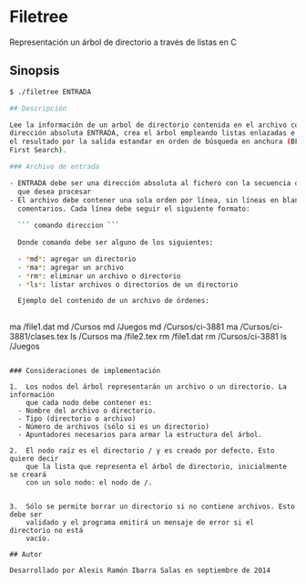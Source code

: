 # Filetree

Representación un árbol de directorio a través de listas en C

## Sinopsis
```bash
$ ./filetree ENTRADA

## Descripción

Lee la información de un arbol de directorio contenida en el archivo con
dirección absoluta ENTRADA, crea el árbol empleando listas enlazadas e imprime
el resultado por la salida estandar en orden de búsqueda en anchura (BFS-Breadth
First Search).

### Archivo de entrada

- ENTRADA debe ser una dirección absoluta al fichero con la secuencia de ordenes
  que desea procesar
- El archivo debe contener una sola orden por línea, sin líneas en blanco ni
  comentarios. Cada línea debe seguir el siguiente formato:
    
  ``` comando direccion ```
  
  Donde comando debe ser alguno de los siguientes:

  - *md*: agregar un directorio
  - *ma*: agregar un archivo
  - *rm*: eliminar un archivo o directorio 
  - *ls*: listar archivos o directorios de un directorio

  Ejemplo del contenido de un archivo de órdenes: 
  
``` 
  ma /file1.dat md /Cursos 
  md /Juegos md /Cursos/ci-3881 
  ma /Cursos/ci-3881/clases.tex 
  ls /Cursos 
  ma /file2.tex 
  rm /file1.dat 
  rm /Cursos/ci-3881 
  ls /Juegos 
```

### Consideraciones de implementación

1.  Los nodos del árbol representarán un archivo o un directorio. La información
    que cada nodo debe contener es:
  - Nombre del archivo o directorio.
  - Tipo (directorio o archivo)
  - Número de archivos (sólo si es un directorio)
  - Apuntadores necesarios para armar la estructura del árbol.

2.  El nodo raíz es el directorio / y es creado por defecto. Esto quiere decir
    que la lista que representa el árbol de directorio, inicialmente se creará
    con un solo nodo: el nodo de /.


3.  Sólo se permite borrar un directorio si no contiene archivos. Esto debe ser
    validado y el programa emitirá un mensaje de error si el directorio no está
    vacío.

## Autor

Desarrollado por Alexis Ramón Ibarra Salas en septiembre de 2014
